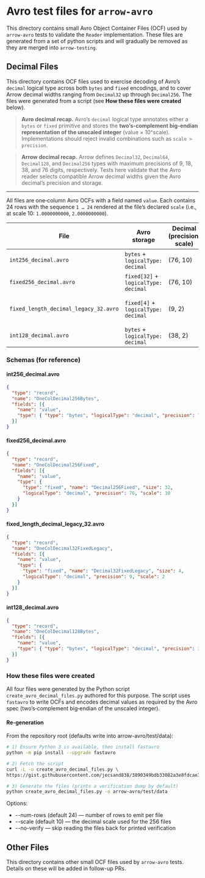 <!---
  Licensed to the Apache Software Foundation (ASF) under one
  or more contributor license agreements.  See the NOTICE file
  distributed with this work for additional information
  regarding copyright ownership.  The ASF licenses this file
  to you under the Apache License, Version 2.0 (the
  "License"); you may not use this file except in compliance
  with the License.  You may obtain a copy of the License at

    http://www.apache.org/licenses/LICENSE-2.0

  Unless required by applicable law or agreed to in writing,
  software distributed under the License is distributed on an
  "AS IS" BASIS, WITHOUT WARRANTIES OR CONDITIONS OF ANY
  KIND, either express or implied.  See the License for the
  specific language governing permissions and limitations
  under the License.
-->

# Avro test files for `arrow-avro`

This directory contains small Avro Object Container Files (OCF) used by
`arrow-avro` tests to validate the `Reader` implementation. These files are generated from 
a set of python scripts and will gradually be removed as they are merged into `arrow-testing`.

## Decimal Files

This directory contains OCF files used to exercise decoding of Avro’s `decimal` logical type 
across both `bytes` and `fixed` encodings, and to cover Arrow decimal widths ranging
from `Decimal32` up through `Decimal256`. The files were generated from a
script (see **How these files were created** below).

> **Avro decimal recap.** Avro’s `decimal` logical type annotates either a
> `bytes` or `fixed` primitive and stores the **two’s‑complement big‑endian
> representation of the unscaled integer** (value × 10^scale). Implementations
> should reject invalid combinations such as `scale > precision`.

> **Arrow decimal recap.** Arrow defines `Decimal32`, `Decimal64`, `Decimal128`,
> and `Decimal256` types with maximum precisions of 9, 18, 38, and 76 digits,
> respectively. Tests here validate that the Avro reader selects compatible
> Arrow decimal widths given the Avro decimal’s precision and storage.

---

All files are one‑column Avro OCFs with a field named `value`. Each contains 24
rows with the sequence `1 … 24` rendered at the file’s declared `scale`
(i.e., at scale 10: `1.0000000000`, `2.0000000000`).

| File | Avro storage | Decimal (precision, scale) | Intended Arrow width |
|---|---|---|---|
| `int256_decimal.avro` | `bytes` + `logicalType: decimal` | (76, 10) | `Decimal256` |
| `fixed256_decimal.avro` | `fixed[32]` + `logicalType: decimal` | (76, 10) | `Decimal256` |
| `fixed_length_decimal_legacy_32.avro` | `fixed[4]` + `logicalType: decimal` | (9, 2) | `Decimal32` (legacy fixed‑width path) |
| `int128_decimal.avro` | `bytes` + `logicalType: decimal` | (38, 2) | `Decimal128` |

### Schemas (for reference)

#### int256_decimal.avro

```json
{
  "type": "record",
  "name": "OneColDecimal256Bytes",
  "fields": [{
    "name": "value",
    "type": { "type": "bytes", "logicalType": "decimal", "precision": 76, "scale": 10 }
  }]
}
```

#### fixed256_decimal.avro

```json
{
  "type": "record",
  "name": "OneColDecimal256Fixed",
  "fields": [{
    "name": "value",
    "type": {
      "type": "fixed", "name": "Decimal256Fixed", "size": 32,
      "logicalType": "decimal", "precision": 76, "scale": 10
    }
  }]
}
```

#### fixed_length_decimal_legacy_32.avro

```json
{
  "type": "record",
  "name": "OneColDecimal32FixedLegacy",
  "fields": [{
    "name": "value",
    "type": {
      "type": "fixed", "name": "Decimal32FixedLegacy", "size": 4,
      "logicalType": "decimal", "precision": 9, "scale": 2
    }
  }]
}
```

#### int128_decimal.avro

```json
{
  "type": "record",
  "name": "OneColDecimal128Bytes",
  "fields": [{
    "name": "value",
    "type": { "type": "bytes", "logicalType": "decimal", "precision": 38, "scale": 2 }
  }]
}
```

### How these files were created

All four files were generated by the Python script
`create_avro_decimal_files.py` authored for this purpose. The script uses
`fastavro` to write OCFs and encodes decimal values as required by the Avro
spec (two’s‑complement big‑endian of the unscaled integer).

#### Re‑generation

From the repository root (defaults write into arrow-avro/test/data):

```bash
# 1) Ensure Python 3 is available, then install fastavro
python -m pip install --upgrade fastavro

# 2) Fetch the script
curl -L -o create_avro_decimal_files.py \
https://gist.githubusercontent.com/jecsand838/3890349bdb33082a3e8fdcae3257eef7/raw/create_avro_decimal_files.py

# 3) Generate the files (prints a verification dump by default)
python create_avro_decimal_files.py -o arrow-avro/test/data
```

Options:
* --num-rows (default 24) — number of rows to emit per file
* --scale (default 10) — the decimal scale used for the 256 files
* --no-verify — skip reading the files back for printed verification

## Other Files

This directory contains other small OCF files used by `arrow-avro` tests. Details on these will be added in 
follow-up PRs.